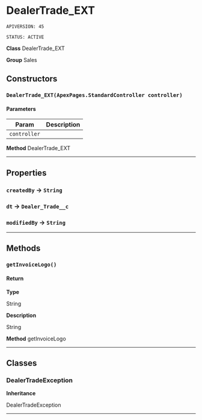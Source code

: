 # DealerTrade_EXT

`APIVERSION: 45`

`STATUS: ACTIVE`



**Class** DealerTrade_EXT


**Group** Sales

## Constructors
### `DealerTrade_EXT(ApexPages.StandardController controller)`
#### Parameters

|Param|Description|
|---|---|
|`controller`||


**Method** DealerTrade_EXT

---
## Properties

### `createdBy` → `String`


### `dt` → `Dealer_Trade__c`


### `modifiedBy` → `String`


---
## Methods
### `getInvoiceLogo()`
#### Return

**Type**

String

**Description**

String


**Method** getInvoiceLogo

---
## Classes
### DealerTradeException



**Inheritance**

DealerTradeException


---
